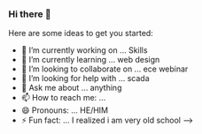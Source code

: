 ### Hi there 👋


Here are some ideas to get you started:

- 🔭 I’m currently working on ... Skills
- 🌱 I’m currently learning ... web design
- 👯 I’m looking to collaborate on ... ece webinar
- 🤔 I’m looking for help with ... scada
- 💬 Ask me about ... anything
- 📫 How to reach me: ...
- 😄 Pronouns: ... HE/HIM 
- ⚡ Fun fact: ... I realized i am very old school
-->
